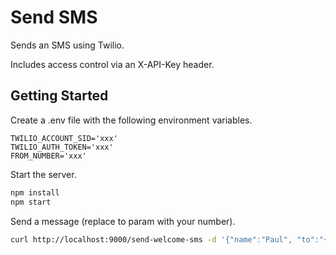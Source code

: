 # Send SMS

Sends an SMS using Twilio.

Includes access control via an X-API-Key header.

## Getting Started

Create a .env file with the following environment variables.

```
TWILIO_ACCOUNT_SID='xxx'
TWILIO_AUTH_TOKEN='xxx'
FROM_NUMBER='xxx'
```

Start the server.

```sh
npm install
npm start
```

Send a message (replace to param with your number).

```sh
curl http://localhost:9000/send-welcome-sms -d '{"name":"Paul", "to":"+27111111111"}' --header "Content-Type: application/json" --header "X-API-Key: 1234"
```